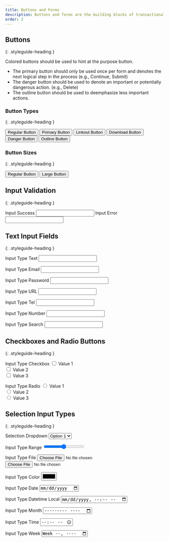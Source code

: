 ```yaml
---
title: Buttons and Forms
description: Buttons and forms are the building blocks of transactional interactions with your residents.
order: 2
---
```


## Buttons
{: .styleguide-heading }

Colored buttons should be used to hint at the purpose button.

- The primary button should only be used once per form and denotes the next logical step in the process (e.g., Continue, Submit)
- The danger button should be used to denote an important or potentially dangerous action. (e.g., Delete)
- The outline button should be used to deemphasize less important actions.

### Button Types
{: .styleguide-heading }
<div class="preview">
  <button class="button">Regular Button</button>
  <button class="button button-primary">Primary Button</button>
  <button class="button button-primary button-linkout">Linkout Button</button>
  <button class="button button-primary button-download">Download Button</button>
  <button class="button button-danger">Danger Button</button>
  <button class="button button-outline">Outline Button</button>
</div>

### Button Sizes
{: .styleguide-heading }
<div class="preview">
  <button class="button">Regular Button</button>
  <button class="button button-large">Large Button</button>
</div>


## Input Validation
{: .styleguide-heading }
<div class="preview">
  <label for="">Input Success</label>
  <input type="text" name="input-validation-success" class="input-success">
  <label for="">Input Error</label>
  <input type="text" name="input-validation-error" class="input-error">
</div>

## Text Input Fields
{: .styleguide-heading }
<div class="preview">
  <label for="">Input Type Text</label>
  <input type="text" name="input-type-text">

  <label for="">Input Type Email</label>
  <input type="email" name="input-type-email">

  <label for="">Input Type Password</label>
  <input type="password" name="input-type-password">

  <label for="">Input Type URL</label>
  <input type="url" name="input-type-url">

  <label for="">Input Type Tel</label>
  <input type="tel" name="input-type-tel">

  <label for="">Input Type Number</label>
  <input type="number" name="input-type-number">

  <label for="">Input Type Search</label>
  <input type="search" name="input-type-search">
</div>

## Checkboxes and Radio Buttons
{: .styleguide-heading }

<div class="preview">
  <label for="">Input Type Checkbox</label>
  <input type="checkbox" name="input-type-checkbox"> Value 1<br>
  <input type="checkbox" name="input-type-checkbox"> Value 2<br>
  <input type="checkbox" name="input-type-checkbox"> Value 3<br>

  <label for="">Input Type Radio</label>
  <input type="radio" name="input-type-radio"> Value 1<br>
  <input type="radio" name="input-type-radio"> Value 2<br>
  <input type="radio" name="input-type-radio"> Value 3<br>
</div>

## Selection Input Types
{: .styleguide-heading }

<div class="preview">
  <label for="">Selection Dropdown</label>
  <select name="input-type-seelct">
    <option value="1">Option 1</option>
    <option value="2">Option 2</option>
    <option value="3">Option 3</option>
  </select>

  <label for="">Input Type Range</label>
  <input type="range" name="input-type-range">


  <label for="">Input Type File</label>
  <input type="file" name="input-type-file">
  <input type="file" name="input-type-file">

  <label for="">Input Type Color</label>
  <input type="color" name="input-type-color">


  <label for="">Input Type Date</label>
  <input type="date" name="input-type-date">

  <label for="">Input Type Datetime Local</label>
  <input type="datetime-local" name="input-type-datetime-local">

  <label for="">Input Type Month</label>
  <input type="month" name="input-type-month">

  <label for="">Input Type Time</label>
  <input type="time" name="input-type-time">

  <label for="">Input Type Week</label>
  <input type="week" name="input-type-week">
</div>
